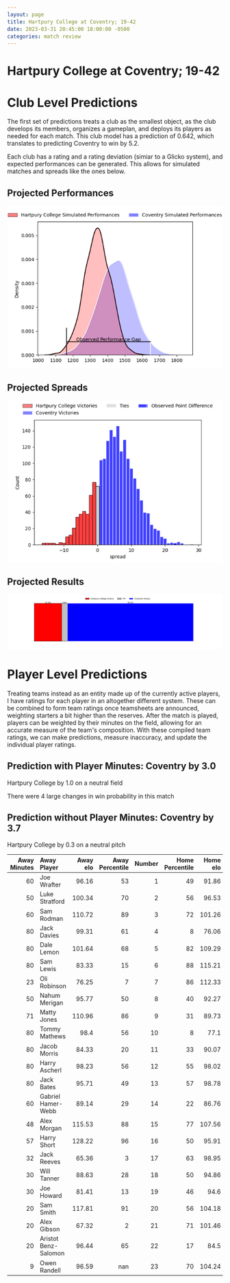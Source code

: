 ```yaml
---  
layout: page  
title: Hartpury College at Coventry; 19-42  
date: 2023-03-31 20:45:00 18:00:00 -0500  
categories: match review  
---
```

# Hartpury College at Coventry; 19-42

# Club Level Predictions


The first set of predictions treats a club as the smallest object, as the club develops its members, organizes a gameplan, and deploys its players as needed for each match. This club model has a prediction of 0.642, which translates to predicting Coventry to win by 5.2.

Each club has a rating and a rating deviation (simiar to a Glicko system), and expected performances can be generated. This allows for simulated matches and spreads like the ones below.
## Projected Performances


![Projected Performances](plots/performances_2023-03-31-Coventry-HartpuryCollege.png)
## Projected Spreads


![Projected Spreads](plots/spreads_2023-03-31-Coventry-HartpuryCollege.png)
## Projected Results


![Projected Results](plots/resultbar_2023-03-31-Coventry-HartpuryCollege.png)
# Player Level Predictions


Treating teams instead as an entity made up of the currently active players, I have ratings for each player in an altogether different system. These can be combined to form team ratings once teamsheets are announced, weighting starters a bit higher than the reserves. After the match is played, players can be weighted by their minutes on the field, allowing for an accurate measure of the team's composition. With these compiled team ratings, we can make predictions, measure inaccuracy, and update the individual player ratings.
## Prediction with Player Minutes: Coventry by 3.0


Hartpury College by 1.0 on a neutral field

There were 4 large changes in win probability in this match
## Prediction without Player Minutes: Coventry by 3.7


Hartpury College by 0.3 on a neutral pitch



|   Away Minutes | Away Player          |   Away elo |   Away Percentile |   Number |   Home Percentile |   Home elo | Home Player        |   Home Minutes |
|---------------:|:---------------------|-----------:|------------------:|---------:|------------------:|-----------:|:-------------------|---------------:|
|             60 | Joe Wrafter          |      96.16 |                53 |        1 |                49 |      91.86 | James Kenny        |             40 |
|             50 | Luke Stratford       |     100.34 |                70 |        2 |                56 |      96.53 | Will Biggs         |             40 |
|             60 | Sam Rodman           |     110.72 |                89 |        3 |                72 |     101.26 | Ollie Andrews      |             66 |
|             80 | Jack Davies          |      99.31 |                61 |        4 |                 8 |      76.06 | James Tyas         |             56 |
|             80 | Dale Lemon           |     101.64 |                68 |        5 |                82 |     109.29 | Adam Peters        |             80 |
|             80 | Sam Lewis            |      83.33 |                15 |        6 |                88 |     115.21 | Tom Ball           |             51 |
|             23 | Oli Robinson         |      76.25 |                 7 |        7 |                86 |     112.33 | Josh Bainbridge    |             80 |
|             50 | Nahum Merigan        |      95.77 |                50 |        8 |                40 |      92.27 | Tom Dodd           |             80 |
|             71 | Matty Jones          |     110.96 |                86 |        9 |                31 |      89.73 | Will Chudley       |             60 |
|             80 | Tommy Mathews        |      98.4  |                56 |       10 |                 8 |      77.1  | Evan Mitchell      |             80 |
|             80 | Jacob Morris         |      84.33 |                20 |       11 |                33 |      90.07 | James Martin       |             80 |
|             80 | Harry Ascherl        |      98.23 |                56 |       12 |                55 |      98.02 | Lucas Titherington |             60 |
|             80 | Jack Bates           |      95.71 |                49 |       13 |                57 |      98.78 | Will Rigg          |             40 |
|             60 | Gabriel Hamer-Webb   |      89.14 |                29 |       14 |                22 |      86.76 | Will Talbot-Davies |             80 |
|             48 | Alex Morgan          |     115.53 |                88 |       15 |                77 |     107.56 | Louis Brown        |             80 |
|             57 | Harry Short          |     128.22 |                96 |       16 |                50 |      95.91 | Will Wand          |             40 |
|             32 | Jack Reeves          |      65.36 |                 3 |       17 |                63 |      98.95 | Toby Trinder       |             40 |
|             30 | Will Tanner          |      88.63 |                28 |       18 |                50 |      94.86 | Suva Ma'asi        |             40 |
|             30 | Joe Howard           |      81.41 |                13 |       19 |                46 |      94.6  | Ollie Betteridge   |             20 |
|             20 | Sam Smith            |     117.81 |                91 |       20 |                56 |     104.18 | Will Lane          |             20 |
|             20 | Alex Gibson          |      67.32 |                 2 |       21 |                71 |     101.46 | Rhys Thomas        |             24 |
|             20 | Aristot Benz-Salomon |      96.44 |                65 |       22 |                17 |      84.5  | Jake Bridges       |             14 |
|              9 | Owen Randell         |      96.59 |               nan |       23 |                70 |     104.24 | Senitiki Nayalo    |             29 |

